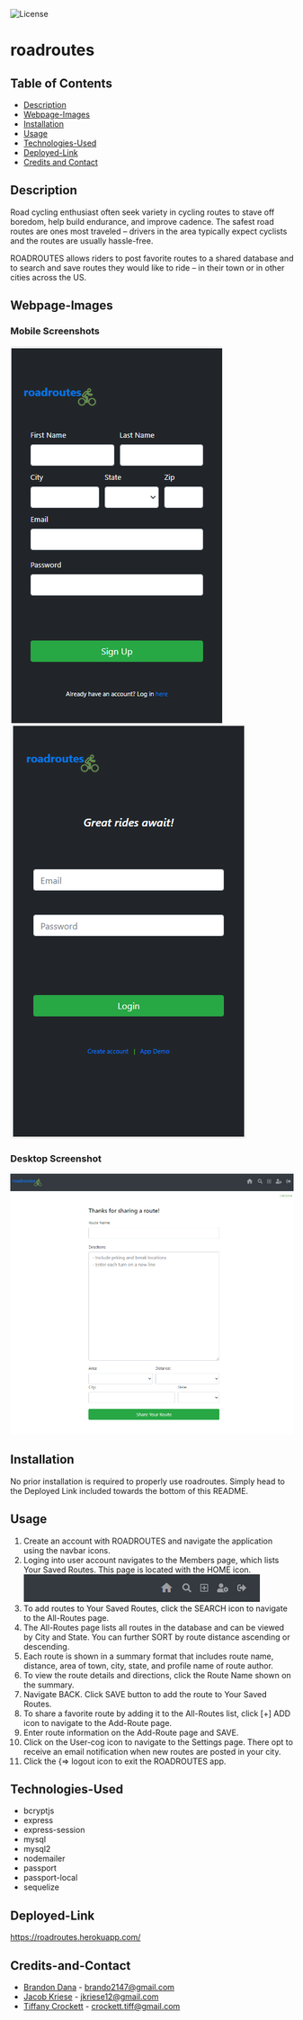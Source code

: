 ![License](https://img.shields.io/badge/License-Apache%202.0-blue.svg)

# roadroutes  

## Table of Contents
* [Description](#description)
* [Webpage-Images](#webpage-images)
* [Installation](#installation)
* [Usage](#usage)
* [Technologies-Used](#technologies-used)
* [Deployed-Link](#deployed-link)
* [Credits and Contact](#credits-and-Contact) 


## Description 

Road cycling enthusiast often seek variety in cycling routes to stave off boredom, help build endurance, and improve cadence.  The safest road routes are ones most traveled – drivers in the area typically expect cyclists and the routes are usually hassle-free. 

ROADROUTES allows riders to post favorite routes to a shared database and to search and save routes they would like to ride – in their town or in other cities across the US. 


## Webpage-Images

### Mobile Screenshots
![Screenshot of mobile webpage](https://github.com/tiffcrockett/roadroutes/blob/dev/public/images/rdrte-signup.png)
![Screenshot of mobile webpage](https://github.com/tiffcrockett/roadroutes/blob/dev/public/images/rdrte-login.png)

### Desktop Screenshot
![Screenshot of desktop webpage](https://github.com/tiffcrockett/roadroutes/blob/dev/public/images/rdrte-addrte.png)

## Installation

No prior installation is required to properly use roadroutes. Simply head to the Deployed Link included towards the bottom of this README.

## Usage

1. Create an account with ROADROUTES and navigate the application using the navbar icons. 
2. Loging into user account navigates to the Members page, which lists Your Saved Routes. This page is located with the HOME icon. ![Navbar icons](https://github.com/tiffcrockett/roadroutes/blob/dev/public/images/rdrte-navicons.png)
3. To add routes to Your Saved Routes, click the SEARCH icon to navigate to the All-Routes page.
4. The All-Routes page lists all routes in the database and can be viewed by City and State. You can further SORT by route distance ascending or descending.  
5. Each route is shown in a summary format that includes route name, distance, area of town, city, state, and profile name of route author.
6. To view the route details and directions, click the Route Name shown on the summary. 
7. Navigate BACK. Click SAVE button to add the route to Your Saved Routes.
8. To share a favorite route by adding it to the All-Routes list, click [+] ADD icon to navigate to the Add-Route page.
9. Enter route information on the Add-Route page and SAVE. 
10. Click on the User-cog icon to navigate to the Settings page. There opt to receive an email notification when new routes are posted in your city.
11. Click the {=> logout icon to exit the ROADROUTES app.

## Technologies-Used

* bcryptjs
* express
* express-session
* mysql
* mysql2
* nodemailer
* passport
* passport-local
* sequelize

## Deployed-Link

https://roadroutes.herokuapp.com/

## Credits-and-Contact

* [Brandon Dana](https://github.com/Brando2147/) - brando2147@gmail.com
* [Jacob Kriese](https://github.com/jkriese12/) - jkriese12@gmail.com
* [Tiffany Crockett](https://github.com/tiffcrockett) - crockett.tiff@gmail.com
